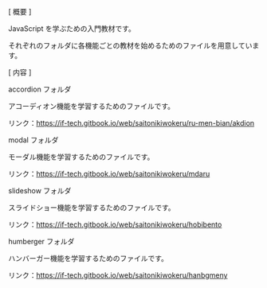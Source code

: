 [ 概要 ]

JavaScript を学ぶための入門教材です。  

それぞれのフォルダに各機能ごとの教材を始めるためのファイルを用意しています。

[ 内容 ]

accordion フォルダ

アコーディオン機能を学習するためのファイルです。  

リンク：https://if-tech.gitbook.io/web/saitonikiwokeru/ru-men-bian/akdion

modal フォルダ

モーダル機能を学習するためのファイルです。

リンク：https://if-tech.gitbook.io/web/saitonikiwokeru/mdaru

slideshow フォルダ

スライドショー機能を学習するためのファイルです。  

リンク：https://if-tech.gitbook.io/web/saitonikiwokeru/hobibento

humberger フォルダ

ハンバーガー機能を学習するためのファイルです。  

リンク：https://if-tech.gitbook.io/web/saitonikiwokeru/hanbgmeny
